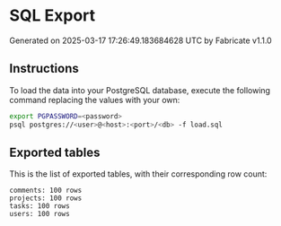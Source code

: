 # SQL Export

Generated on 2025-03-17 17:26:49.183684628 UTC by Fabricate v1.1.0

## Instructions

To load the data into your PostgreSQL database, execute the following command replacing the values with your own:

```bash
export PGPASSWORD=<password>
psql postgres://<user>@<host>:<port>/<db> -f load.sql
```

## Exported tables

This is the list of exported tables, with their corresponding row count:

    comments: 100 rows
    projects: 100 rows
    tasks: 100 rows
    users: 100 rows